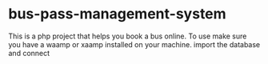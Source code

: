 # bus-pass-management-system
This is a php project that helps you book a bus online. To use make sure you have a waamp or xaamp installed on your machine. import the database and connect
